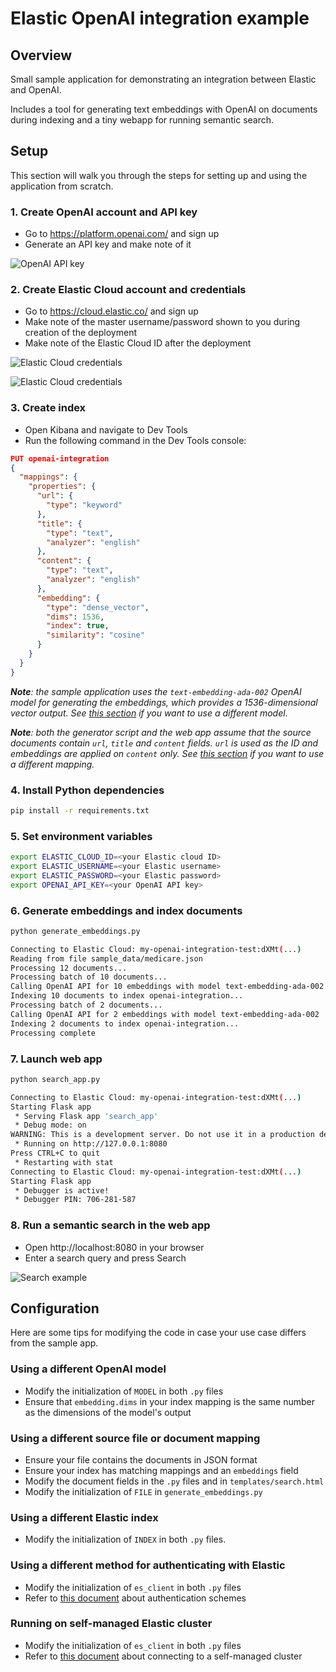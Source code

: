 # Elastic OpenAI integration example

## Overview

Small sample application for demonstrating an integration between Elastic and OpenAI.

Includes a tool for generating text embeddings with OpenAI on documents during indexing and a tiny webapp for running semantic search.

## Setup

This section will walk you through the steps for setting up and using the application from scratch.

### 1. Create OpenAI account and API key

* Go to https://platform.openai.com/ and sign up
* Generate an API key and make note of it

![OpenAI API key](images/openai_api_key.png)

### 2. Create Elastic Cloud account and credentials

* Go to https://cloud.elastic.co/ and sign up
* Make note of the master username/password shown to you during creation of the deployment
* Make note of the Elastic Cloud ID after the deployment

![Elastic Cloud credentials](images/elastic_credentials.png)

![Elastic Cloud credentials](images/elastic_cloud_id.png)

### 3. Create index

* Open Kibana and navigate to Dev Tools
* Run the following command in the Dev Tools console:

```json
PUT openai-integration
{
  "mappings": {
    "properties": {
      "url": {
        "type": "keyword"
      },
      "title": {
        "type": "text",
        "analyzer": "english"
      },
      "content": {
        "type": "text",
        "analyzer": "english"
      },
      "embedding": {
        "type": "dense_vector",
        "dims": 1536,
        "index": true,
        "similarity": "cosine"
      }
    }
  }
}
```
 
_**Note**: the sample application uses the `text-embedding-ada-002` OpenAI model for generating the embeddings, which provides a 1536-dimensional vector output. See [this section](#using-a-different-openai-model) if you want to use a different model._

_**Note**: both the generator script and the web app assume that the source documents contain `url`, `title` and `content` fields. `url` is used as the ID and embeddings are applied on `content` only. See [this section](#using-a-different-source-file-or-document-mapping) if you want to use a different mapping._


### 4. Install Python dependencies

```sh
pip install -r requirements.txt
```

### 5. Set environment variables

```sh
export ELASTIC_CLOUD_ID=<your Elastic cloud ID>
export ELASTIC_USERNAME=<your Elastic username>
export ELASTIC_PASSWORD=<your Elastic password>
export OPENAI_API_KEY=<your OpenAI API key>
```

### 6. Generate embeddings and index documents

```sh
python generate_embeddings.py

Connecting to Elastic Cloud: my-openai-integration-test:dXMt(...)
Reading from file sample_data/medicare.json
Processing 12 documents...
Processing batch of 10 documents...
Calling OpenAI API for 10 embeddings with model text-embedding-ada-002
Indexing 10 documents to index openai-integration...
Processing batch of 2 documents...
Calling OpenAI API for 2 embeddings with model text-embedding-ada-002
Indexing 2 documents to index openai-integration...
Processing complete
```

### 7. Launch web app

```sh
python search_app.py

Connecting to Elastic Cloud: my-openai-integration-test:dXMt(...)
Starting Flask app
 * Serving Flask app 'search_app'
 * Debug mode: on
WARNING: This is a development server. Do not use it in a production deployment. Use a production WSGI server instead.
 * Running on http://127.0.0.1:8080
Press CTRL+C to quit
 * Restarting with stat
Connecting to Elastic Cloud: my-openai-integration-test:dXMt(...)
Starting Flask app
 * Debugger is active!
 * Debugger PIN: 706-281-587
```

### 8. Run a semantic search in the web app

* Open http://localhost:8080 in your browser
* Enter a search query and press Search

![Search example](images/search.png)

## Configuration

Here are some tips for modifying the code in case your use case differs from the sample app.

### Using a different OpenAI model

* Modify the initialization of `MODEL` in both `.py` files
* Ensure that `embedding.dims` in your index mapping is the same number as the dimensions of the model's output

### Using a different source file or document mapping

* Ensure your file contains the documents in JSON format
* Ensure your index has matching mappings and an `embeddings` field
* Modify the document fields in the `.py` files and in `templates/search.html`
* Modify the initialization of `FILE` in `generate_embeddings.py` 

### Using a different Elastic index

* Modify the initialization of `INDEX` in both `.py` files.

### Using a different method for authenticating with Elastic

* Modify the initialization of `es_client` in both `.py` files
* Refer to [this document](https://www.elastic.co/guide/en/elasticsearch/client/python-api/current/connecting.html#authentication) about authentication schemes

### Running on self-managed Elastic cluster

* Modify the initialization of `es_client` in both `.py` files
* Refer to [this document](https://www.elastic.co/guide/en/elasticsearch/client/python-api/current/connecting.html#connect-self-managed-new) about connecting to a self-managed cluster
